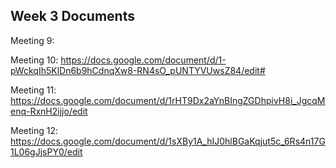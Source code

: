 ## Week 3 Documents

Meeting 9: 

Meeting 10: https://docs.google.com/document/d/1-pWckqIh5KlDn6b9hCdnqXw8-RN4sO_pUNTYVUwsZ84/edit#

Meeting 11: https://docs.google.com/document/d/1rHT9Dx2aYnBIngZGDhpivH8i_JgcqMenq-RxnH2ijjo/edit

Meeting 12: https://docs.google.com/document/d/1sXBy1A_hIJ0hlBGaKqjut5c_6Rs4n17G1L06gJjsPY0/edit

